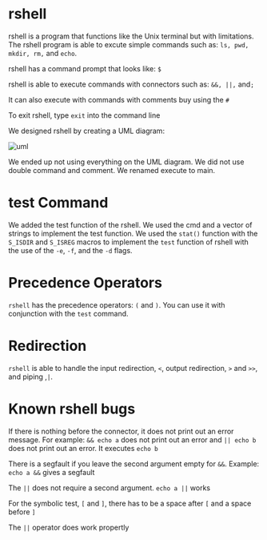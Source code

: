 # rshell

rshell is a program that functions like the Unix terminal but with limitations. The rshell program is able to excute simple commands such as: `ls, pwd, mkdir, rm,` and `echo`. 

rshell has a command prompt that looks like: `$`

rshell is able to execute commands with connectors such as: `&&, ||,` and`;`

It can also execute with commands with comments buy using the `#`

To exit rshell, type `exit` into the command line

We designed rshell by creating a UML diagram:

![uml](https://cloud.githubusercontent.com/assets/23230349/25933635/286c87ca-35cd-11e7-85ea-9c5d6e026796.png)

We ended up not using everything on the UML diagram. We did not use double command and comment. We renamed execute to main.

# test Command

We added the test function of the rshell. We used the cmd and a vector of strings to implement the test function. We used the `stat()` function with the `S_ISDIR` and `S_ISREG` macros to implement the `test` function of rshell with the use of the `-e`, `-f`, and the `-d` flags.

# Precedence Operators

`rshell` has the precedence operators: `(` and `)`. You can use it with conjunction with the `test` command.

# Redirection

`rshell` is able to handle the input redirection, `<`, output redirection, `>` and `>>`, and piping ,`|`. 

# Known rshell bugs

If there is nothing before the connector, it does not print out an error message. For example: `&& echo a` does not print out an error and `|| echo b` does not print out an error. It executes `echo b`

There is a segfault if you leave the second argument empty for `&&`. Example: `echo a &&` gives a segfault

The `||` does not require a second argument. `echo a ||` works

For the symbolic test, `[` and `]`, there has to be a space after `[` and a space before `]`

The `||` operator does work propertly
